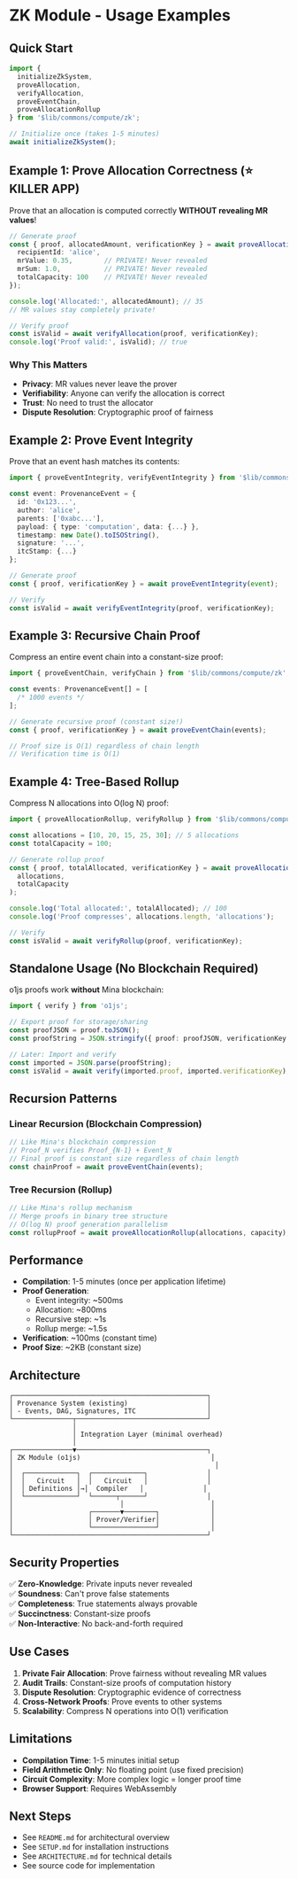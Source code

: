 # ZK Module - Usage Examples

## Quick Start

```typescript
import {
  initializeZkSystem,
  proveAllocation,
  verifyAllocation,
  proveEventChain,
  proveAllocationRollup
} from '$lib/commons/compute/zk';

// Initialize once (takes 1-5 minutes)
await initializeZkSystem();
```

## Example 1: Prove Allocation Correctness (⭐ KILLER APP)

Prove that an allocation is computed correctly **WITHOUT revealing MR values**!

```typescript
// Generate proof
const { proof, allocatedAmount, verificationKey } = await proveAllocation({
  recipientId: 'alice',
  mrValue: 0.35,        // PRIVATE! Never revealed
  mrSum: 1.0,           // PRIVATE! Never revealed
  totalCapacity: 100    // PRIVATE! Never revealed
});

console.log('Allocated:', allocatedAmount); // 35
// MR values stay completely private!

// Verify proof
const isValid = await verifyAllocation(proof, verificationKey);
console.log('Proof valid:', isValid); // true
```

### Why This Matters

- **Privacy**: MR values never leave the prover
- **Verifiability**: Anyone can verify the allocation is correct
- **Trust**: No need to trust the allocator
- **Dispute Resolution**: Cryptographic proof of fairness

## Example 2: Prove Event Integrity

Prove that an event hash matches its contents:

```typescript
import { proveEventIntegrity, verifyEventIntegrity } from '$lib/commons/compute/zk';

const event: ProvenanceEvent = {
  id: '0x123...',
  author: 'alice',
  parents: ['0xabc...'],
  payload: { type: 'computation', data: {...} },
  timestamp: new Date().toISOString(),
  signature: '...',
  itcStamp: {...}
};

// Generate proof
const { proof, verificationKey } = await proveEventIntegrity(event);

// Verify
const isValid = await verifyEventIntegrity(proof, verificationKey);
```

## Example 3: Recursive Chain Proof

Compress an entire event chain into a constant-size proof:

```typescript
import { proveEventChain, verifyChain } from '$lib/commons/compute/zk';

const events: ProvenanceEvent[] = [
  /* 1000 events */
];

// Generate recursive proof (constant size!)
const { proof, verificationKey } = await proveEventChain(events);

// Proof size is O(1) regardless of chain length
// Verification time is O(1)
```

## Example 4: Tree-Based Rollup

Compress N allocations into O(log N) proof:

```typescript
import { proveAllocationRollup, verifyRollup } from '$lib/commons/compute/zk';

const allocations = [10, 20, 15, 25, 30]; // 5 allocations
const totalCapacity = 100;

// Generate rollup proof
const { proof, totalAllocated, verificationKey } = await proveAllocationRollup(
  allocations,
  totalCapacity
);

console.log('Total allocated:', totalAllocated); // 100
console.log('Proof compresses', allocations.length, 'allocations');

// Verify
const isValid = await verifyRollup(proof, verificationKey);
```

## Standalone Usage (No Blockchain Required)

o1js proofs work **without** Mina blockchain:

```typescript
import { verify } from 'o1js';

// Export proof for storage/sharing
const proofJSON = proof.toJSON();
const proofString = JSON.stringify({ proof: proofJSON, verificationKey });

// Later: Import and verify
const imported = JSON.parse(proofString);
const isValid = await verify(imported.proof, imported.verificationKey);
```

## Recursion Patterns

### Linear Recursion (Blockchain Compression)

```typescript
// Like Mina's blockchain compression
// Proof_N verifies Proof_{N-1} + Event_N
// Final proof is constant size regardless of chain length
const chainProof = await proveEventChain(events);
```

### Tree Recursion (Rollup)

```typescript
// Like Mina's rollup mechanism
// Merge proofs in binary tree structure
// O(log N) proof generation parallelism
const rollupProof = await proveAllocationRollup(allocations, capacity);
```

## Performance

- **Compilation**: 1-5 minutes (once per application lifetime)
- **Proof Generation**: 
  - Event integrity: ~500ms
  - Allocation: ~800ms
  - Recursive step: ~1s
  - Rollup merge: ~1.5s
- **Verification**: ~100ms (constant time)
- **Proof Size**: ~2KB (constant size)

## Architecture

```
┌─────────────────────────────────────────────────┐
│ Provenance System (existing)                    │
│ - Events, DAG, Signatures, ITC                  │
└───────────────┬─────────────────────────────────┘
                │
                │ Integration Layer (minimal overhead)
                │
┌───────────────▼─────────────────────────────────┐
│ ZK Module (o1js)                                 │
│                                                   │
│  ┌─────────────┐  ┌─────────────┐               │
│  │   Circuit   │  │   Circuit   │               │
│  │ Definitions │→│  Compiler   │               │
│  └─────────────┘  └──────┬──────┘               │
│                           │                      │
│                   ┌───────▼────────┐             │
│                   │ Prover/Verifier│             │
│                   └────────────────┘             │
└─────────────────────────────────────────────────┘
```

## Security Properties

✅ **Zero-Knowledge**: Private inputs never revealed  
✅ **Soundness**: Can't prove false statements  
✅ **Completeness**: True statements always provable  
✅ **Succinctness**: Constant-size proofs  
✅ **Non-Interactive**: No back-and-forth required  

## Use Cases

1. **Private Fair Allocation**: Prove fairness without revealing MR values
2. **Audit Trails**: Constant-size proofs of computation history
3. **Dispute Resolution**: Cryptographic evidence of correctness
4. **Cross-Network Proofs**: Prove events to other systems
5. **Scalability**: Compress N operations into O(1) verification

## Limitations

- **Compilation Time**: 1-5 minutes initial setup
- **Field Arithmetic Only**: No floating point (use fixed precision)
- **Circuit Complexity**: More complex logic = longer proof time
- **Browser Support**: Requires WebAssembly

## Next Steps

- See `README.md` for architectural overview
- See `SETUP.md` for installation instructions
- See `ARCHITECTURE.md` for technical details
- See source code for implementation


